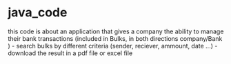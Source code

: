 java_code
=========
this code is about an application that gives a company the ability to manage their bank transactions (included in Bulks, in both directions company/Bank ) - search bulks by different criteria (sender, reciever, ammount, date ...) - download the result in a pdf file or excel file
